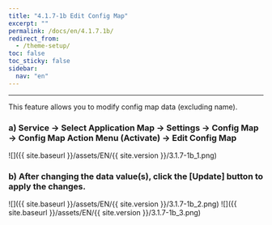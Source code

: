 ```yaml
---
title: "4.1.7-1b Edit Config Map"
excerpt: ""
permalink: /docs/en/4.1.7.1b/
redirect_from:
  - /theme-setup/
toc: false
toc_sticky: false
sidebar:
  nav: "en"
---
```



---
This feature allows you to modify config map data \(excluding name\).

### a\) Service → Select Application Map → Settings → Config Map → Config Map Action Menu \(Activate\) → Edit Config Map
![]({{ site.baseurl }}/assets/EN/{{ site.version }}/3.1.7-1b_1.png)

### b\) After changing the data value(s), click the [Update] button to apply the changes.
![]({{ site.baseurl }}/assets/EN/{{ site.version }}/3.1.7-1b_2.png)
![]({{ site.baseurl }}/assets/EN/{{ site.version }}/3.1.7-1b_3.png)
